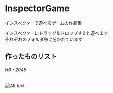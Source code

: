 # InspectorGame
インスペクターで遊べるゲームの作品集  

  インスペクターにドラッグ＆ドロップすると遊べます  
  それぞれのフォルダ毎に分かれています  
  
作ったものリスト
---------------------------------  
###### H6・2048  
![Alt text](/InspectorGame/ExampleImage/Example_2048.gif)
